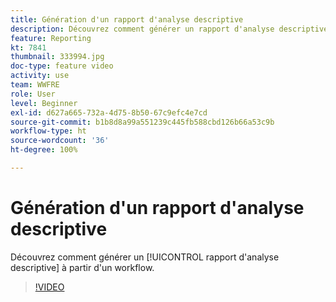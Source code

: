 ```yaml
---
title: Génération d'un rapport d'analyse descriptive
description: Découvrez comment générer un rapport d'analyse descriptive à partir d'un workflow dans Adobe Campaign V8.
feature: Reporting
kt: 7841
thumbnail: 333994.jpg
doc-type: feature video
activity: use
team: WWFRE
role: User
level: Beginner
exl-id: d627a665-732a-4d75-8b50-67c9efc4e7cd
source-git-commit: b1b8d8a99a551239c445fb588cbd126b66a53c9b
workflow-type: ht
source-wordcount: '36'
ht-degree: 100%

---
```


# Génération d&#39;un rapport d&#39;analyse descriptive

Découvrez comment générer un [!UICONTROL rapport d&#39;analyse descriptive] à partir d&#39;un workflow.

>[!VIDEO](https://video.tv.adobe.com/v/333994?quality=12&learn=on)
